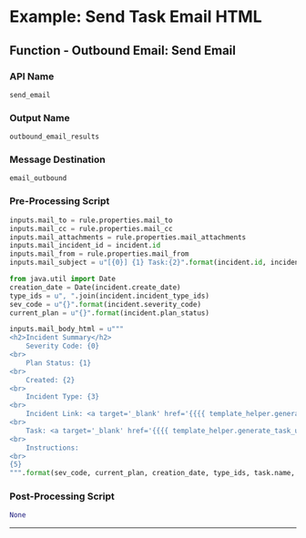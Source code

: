 <!--
    DO NOT MANUALLY EDIT THIS FILE
    THIS FILE IS AUTOMATICALLY GENERATED WITH resilient-sdk codegen
-->

# Example: Send Task Email HTML

## Function - Outbound Email: Send Email

### API Name
`send_email`

### Output Name
`outbound_email_results`

### Message Destination
`email_outbound`

### Pre-Processing Script
```python
inputs.mail_to = rule.properties.mail_to
inputs.mail_cc = rule.properties.mail_cc
inputs.mail_attachments = rule.properties.mail_attachments
inputs.mail_incident_id = incident.id
inputs.mail_from = rule.properties.mail_from
inputs.mail_subject = u"[{0}] {1} Task:{2}".format(incident.id, incident.name, task.name)

from java.util import Date
creation_date = Date(incident.create_date)
type_ids = u", ".join(incident.incident_type_ids)
sev_code = u"{}".format(incident.severity_code)
current_plan = u"{}".format(incident.plan_status)

inputs.mail_body_html = u"""
<h2>Incident Summary</h2>
    Severity Code: {0}
<br>
    Plan Status: {1}
<br>
    Created: {2}
<br>
    Incident Type: {3}
<br>
    Incident Link: <a target='_blank' href='{{{{ template_helper.generate_incident_url({6}) }}}}'>{6}</a>
<br>
    Task: <a target='_blank' href='{{{{ template_helper.generate_task_url({6},{7}) }}}}'>{4}</a>
<br>
    Instructions: 
<br>
{5}
""".format(sev_code, current_plan, creation_date, type_ids, task.name, task.instructions.get("content") if task.instructions else '-', incident.id, task.id)

```

### Post-Processing Script
```python
None
```

---

